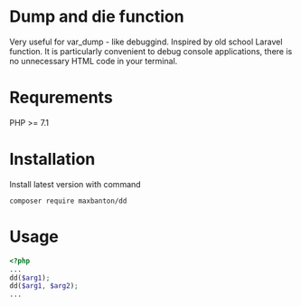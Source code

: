 # Dump and die function

Very useful for var_dump - like debuggind. Inspired by old school Laravel function. 
It is particularly convenient to debug console applications, there is no unnecessary HTML code in your terminal.

# Requrements

PHP >= 7.1

# Installation
Install latest version with command

```
composer require maxbanton/dd
```

# Usage

```php
<?php
...
dd($arg1);
dd($arg1, $arg2);
...
```
